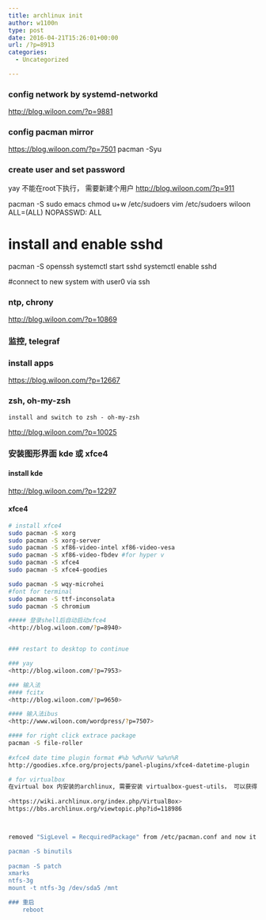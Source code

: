 ```yaml
---
title: archlinux init
author: w1100n
type: post
date: 2016-04-21T15:26:01+00:00
url: /?p=8913
categories:
  - Uncategorized

---
```

### config network by systemd-networkd
<http://blog.wiloon.com/?p=9881>

### config pacman mirror
<https://blog.wiloon.com/?p=7501>
pacman -Syu

### create user and set password
yay 不能在root下执行， 需要新建个用户
<http://blog.wiloon.com/?p=911>

pacman -S sudo emacs
chmod u+w /etc/sudoers
vim /etc/sudoers
    wiloon ALL=(ALL) NOPASSWD: ALL

# install and enable sshd
pacman -S openssh
systemctl start sshd
systemctl enable sshd

#connect to new system with user0 via ssh

### ntp, chrony
<http://blog.wiloon.com/?p=10869>

### 监控, telegraf
### install apps
<https://blog.wiloon.com/?p=12667>

### zsh, oh-my-zsh
    install and switch to zsh - oh-my-zsh
  
<http://blog.wiloon.com/?p=10025>

### 安装图形界面 kde 或 xfce4

#### install kde
<http://blog.wiloon.com/?p=12297>

#### xfce4
```bash
# install xfce4
sudo pacman -S xorg
sudo pacman -S xorg-server
sudo pacman -S xf86-video-intel xf86-video-vesa
sudo pacman -S xf86-video-fbdev #for hyper v
sudo pacman -S xfce4
sudo pacman -S xfce4-goodies

sudo pacman -S wqy-microhei
#font for terminal
sudo pacman -S ttf-inconsolata
sudo pacman -S chromium

##### 登录shell后自动启动xfce4
<http://blog.wiloon.com/?p=8940>


### restart to desktop to continue

### yay
<http://blog.wiloon.com/?p=7953>

### 输入法
#### fcitx
<http://blog.wiloon.com/?p=9650>

#### 输入法ibus
<http://www.wiloon.com/wordpress/?p=7507>

#### for right click extrace package
pacman -S file-roller
  
#xfce4 date time plugin format #%b %d%n%V %a%n%R
http://goodies.xfce.org/projects/panel-plugins/xfce4-datetime-plugin

# for virtualbox
在virtual box 内安装的archlinux, 需要安装 virtualbox-guest-utils， 可以获得更流畅的图形界面,如virtual的无缝模式。
  
<https://wiki.archlinux.org/index.php/VirtualBox>
https://bbs.archlinux.org/viewtopic.php?id=118986



removed "SigLevel = RecquiredPackage" from /etc/pacman.conf and now it's O.K.

pacman -S binutils
  
pacman -S patch
xmarks
ntfs-3g
mount -t ntfs-3g /dev/sda5 /mnt

### 重启
    reboot